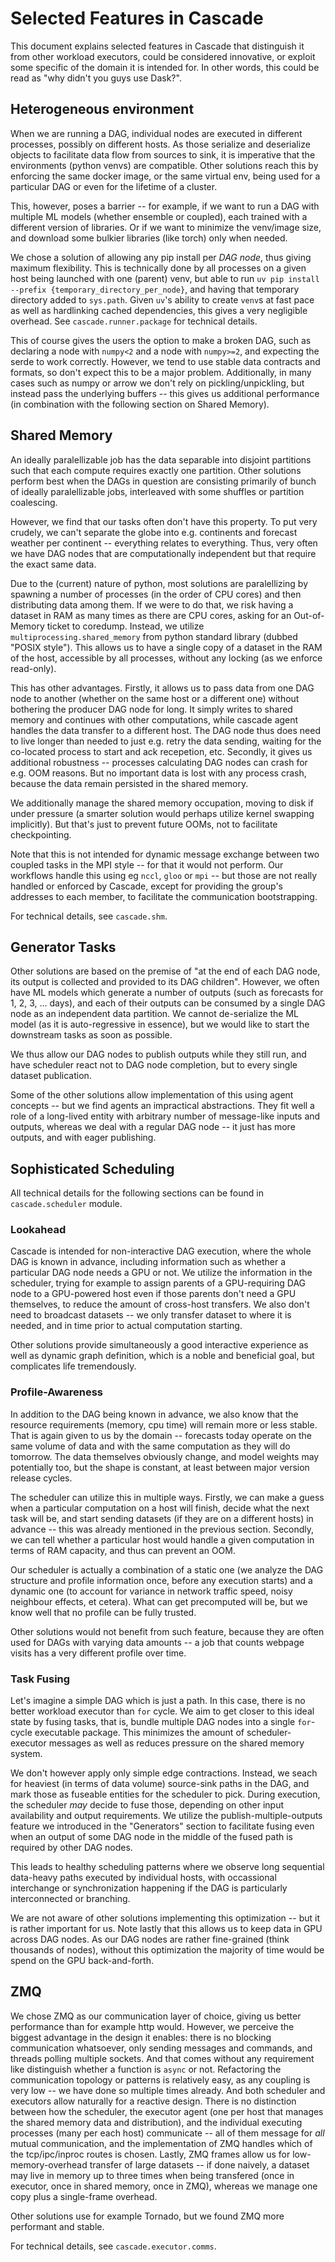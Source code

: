 # Selected Features in Cascade

This document explains selected features in Cascade that distinguish it from other workload executors, could be considered innovative, or exploit some specific of the domain it is intended for.
In other words, this could be read as "why didn't you guys use Dask?".

## Heterogeneous environment
When we are running a DAG, individual nodes are executed in different processes, possibly on different hosts.
As those serialize and deserialize objects to facilitate data flow from sources to sink, it is imperative that the environments (python venvs) are compatible.
Other solutions reach this by enforcing the same docker image, or the same virtual env, being used for a particular DAG or even for the lifetime of a cluster.

This, however, poses a barrier -- for example, if we want to run a DAG with multiple ML models (whether ensemble or coupled), each trained with a different version of libraries.
Or if we want to minimize the venv/image size, and download some bulkier libraries (like torch) only when needed.

We chose a solution of allowing any pip install per *DAG node*, thus giving maximum flexibility.
This is technically done by all processes on a given host being launched with one (parent) venv, but able to run `uv pip install --prefix {temporary_directory_per_node}`, and having that temporary directory added to `sys.path`.
Given `uv`'s ability to create `venv`s at fast pace as well as hardlinking cached dependencies, this gives a very negligible overhead.
See `cascade.runner.package` for technical details.

This of course gives the users the option to make a broken DAG, such as declaring a node with `numpy<2` and a node with `numpy>=2`, and expecting the serde to work correctly.
However, we tend to use stable data contracts and formats, so don't expect this to be a major problem.
Additionally, in many cases such as numpy or arrow we don't rely on pickling/unpickling, but instead pass the underlying buffers -- this gives us additional performance (in combination with the following section on Shared Memory).

## Shared Memory
An ideally paralellizable job has the data separable into disjoint partitions such that each compute requires exactly one partition.
Other solutions perform best when the DAGs in question are consisting primarily of bunch of ideally paralellizable jobs, interleaved with some shuffles or partition coalescing.

However, we find that our tasks often don't have this property.
To put very crudely, we can't separate the globe into e.g. continents and forecast weather per continent -- everything relates to everything.
Thus, very often we have DAG nodes that are computationally independent but that require the exact same data.

Due to the (current) nature of python, most solutions are paralellizing by spawning a number of processes (in the order of CPU cores) and then distributing data among them.
If we were to do that, we risk having a dataset in RAM as many times as there are CPU cores, asking for an Out-of-Memory ticket to coredump.
Instead, we utilize `multiprocessing.shared_memory` from python standard library (dubbed "POSIX style").
This allows us to have a single copy of a dataset in the RAM of the host, accessible by all processes, without any locking (as we enforce read-only).

This has other advantages.
Firstly, it allows us to pass data from one DAG node to another (whether on the same host or a different one) without bothering the producer DAG node for long.
It simply writes to shared memory and continues with other computations, while cascade agent handles the data transfer to a different host.
The DAG node thus does need to live longer than needed to just e.g. retry the data sending, waiting for the co-located process to start and ack recepetion, etc.
Secondly, it gives us additional robustness -- processes calculating DAG nodes can crash for e.g. OOM reasons.
But no important data is lost with any process crash, because the data remain persisted in the shared memory.

We additionally manage the shared memory occupation, moving to disk if under pressure (a smarter solution would perhaps utilize kernel swapping implicitly).
But that's just to prevent future OOMs, not to facilitate checkpointing.

Note that this is not intended for dynamic message exchange between two coupled tasks in the MPI style -- for that it would not perform.
Our workflows handle this using eg `nccl`, `gloo` or `mpi` -- but those are not really handled or enforced by Cascade, except for providing the group's addresses to each member, to facilitate the communication bootstrapping.

For technical details, see `cascade.shm`.

## Generator Tasks
Other solutions are based on the premise of "at the end of each DAG node, its output is collected and provided to its DAG children".
However, we often have ML models which generate a number of outputs (such as forecasts for 1, 2, 3, ... days), and each of their outputs can be consumed by a single DAG node as an independent data partition.
We cannot de-serialize the ML model (as it is auto-regressive in essence), but we would like to start the downstream tasks as soon as possible.

We thus allow our DAG nodes to publish outputs while they still run, and have scheduler react not to DAG node completion, but to every single dataset publication.

Some of the other solutions allow implementation of this using agent concepts -- but we find agents an impractical abstractions.
They fit well a role of a long-lived entity with arbitrary number of message-like inputs and outputs, whereas we deal with a regular DAG node -- it just has more outputs, and with eager publishing.

## Sophisticated Scheduling
All technical details for the following sections can be found in `cascade.scheduler` module.

### Lookahead
Cascade is intended for non-interactive DAG execution, where the whole DAG is known in advance, including information such as whether a particular DAG node needs a GPU or not.
We utilize the information in the scheduler, trying for example to assign parents of a GPU-requiring DAG node to a GPU-powered host even if those parents don't need a GPU themselves, to reduce the amount of cross-host transfers.
We also don't need to broadcast datasets -- we only transfer dataset to where it is needed, and in time prior to actual computation starting.

Other solutions provide simultaneously a good interactive experience as well as dynamic graph definition, which is a noble and beneficial goal, but complicates life tremendously.

### Profile-Awareness
In addition to the DAG being known in advance, we also know that the resource requirements (memory, cpu time) will remain more or less stable.
That is again given to us by the domain -- forecasts today operate on the same volume of data and with the same computation as they will do tomorrow.
The data themselves obviously change, and model weights may potentially too, but the shape is constant, at least between major version release cycles.

The scheduler can utilize this in multiple ways.
Firstly, we can make a guess when a particular computation on a host will finish, decide what the next task will be, and start sending datasets (if they are on a different hosts) in advance -- this was already mentioned in the previous section.
Secondly, we can tell whether a particular host would handle a given computation in terms of RAM capacity, and thus can prevent an OOM.

Our scheduler is actually a combination of a static one (we analyze the DAG structure and profile information once, before any execution starts) and a dynamic one (to account for variance in network traffic speed, noisy neighbour effects, et cetera).
What can get precomputed will be, but we know well that no profile can be fully trusted.

Other solutions would not benefit from such feature, because they are often used for DAGs with varying data amounts -- a job that counts webpage visits has a very different profile over time.

### Task Fusing
Let's imagine a simple DAG which is just a path.
In this case, there is no better workload executor than `for` cycle.
We aim to get closer to this ideal state by fusing tasks, that is, bundle multiple DAG nodes into a single `for`-cycle executable package.
This minimizes the amount of scheduler-executor messages as well as reduces pressure on the shared memory system.

We don't however apply only simple edge contractions.
Instead, we seach for heaviest (in terms of data volume) source-sink paths in the DAG, and mark those as fuseable entities for the scheduler to pick.
During execution, the scheduler *may* decide to fuse those, depending on other input availability and output requirements.
We utilize the publish-multiple-outputs feature we introduced in the "Generators" section to facilitate fusing even when an output of some DAG node in the middle of the fused path is required by other DAG nodes.

This leads to healthy scheduling patterns where we observe long sequential data-heavy paths executed by individual hosts, with occassional interchange or synchronization happening if the DAG is particularly interconnected or branching.

We are not aware of other solutions implementing this optimization -- but it is rather important for us.
Note lastly that this allows us to keep data in GPU across DAG nodes.
As our DAG nodes are rather fine-grained (think thousands of nodes), without this optimization the majority of time would be spend on the GPU back-and-forth.

## ZMQ
We chose ZMQ as our communication layer of choice, giving us better performance than for example http would.
However, we perceive the biggest advantage in the design it enables: there is no blocking communication whatsoever, only sending messages and commands, and threads polling multiple sockets.
And that comes without any requirement like distinguish whether a function is `async` or not.
Refactoring the communication topology or patterns is relatively easy, as any coupling is very low -- we have done so multiple times already.
And both scheduler and executors allow naturally for a reactive design.
There is no distinction between how the scheduler, the executor agent (one per host that manages the shared memory data and distribution), and the individual executing processes (many per each host) communicate -- all of them message for _all_ mutual communication, and the implementation of ZMQ handles which of the tcp/ipc/inproc routes is chosen.
Lastly, ZMQ frames allow us for low-memory-overhead transfer of large datasets -- if done naively, a dataset may live in memory up to three times when being transfered (once in executor, once in shared memory, once in ZMQ), whereas we manage one copy plus a single-frame overhead.

Other solutions use for example Tornado, but we found ZMQ more performant and stable.

For technical details, see `cascade.executor.comms`.
